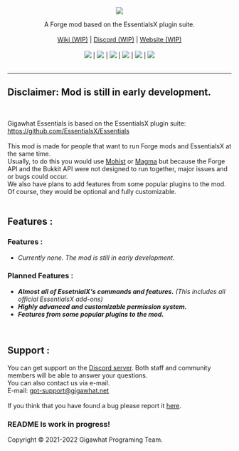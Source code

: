 <p align="center">
  <a href="https://github.com/samyarsadat/Gigawhat-Essentials">
    <img src="https://raw.githubusercontent.com/samyarsadat/Gigawhat-Essentials/dev/docs/images/GIGAWHAT_ESSENTIALS_LOGO.png">
  </a>
</p>
<p align="center">
	A Forge mod based on the EssentialsX plugin suite.
	<br>
	<br>
  	<a href="https://github.com/samyarsadat/Gigawhat-Essentials/wiki">Wiki (WIP)</a>
  	|
  	<a href="https://discord.gg/rMq7GujUZJ">Discord (WIP)</a>
	|
  	<a href="https://gigawhat.net">Website (WIP)</a>
  	<br>
	<br>
	<a href="https://github.com/samyarsadat/Gigawhat-Essentials"><img src="https://img.shields.io/circleci/build/github/samyarsadat/Gigawhat-Essentials"></a>
	|
	<a href="https://en.wikipedia.org/wiki/Java_(programming_language)"><img src="https://img.shields.io/github/languages/top/samyarsadat/Gigawhat-Essentials?color=blueviolet"></a>
	|
	<a href="https://files.minecraftforge.net/net/minecraftforge/forge/index_1.16.5.html"><img src="https://img.shields.io/badge/mod%20loader-Forge-orange"></a>
	|
	<a href="https://www.gnu.org/licenses/gpl-3.0.en.html"><img src="https://img.shields.io/github/license/samyarsadat/Gigawhat-Essentials?color=blue"></a>
	|
	<a href="https://github.com/samyarsadat/Gigawhat-Essentials/releases"><img src="https://img.shields.io/github/v/release/samyarsadat/Gigawhat-Essentials?display_name=tag&include_prereleases&label=version"></a>
	|
	<a href="https://github.com/samyarsadat/Gigawhat-Essentials/issues"><img src="https://img.shields.io/github/issues/samyarsadat/Gigawhat-Essentials"></a>
	<br><br>
</p>

----
## Disclaimer: Mod is still in early development.
<br>

Gigawhat Essentials is based on the EssentialsX plugin suite: https://github.com/EssentialsX/Essentials
<br>
<br>
This mod is made for people that want to run Forge mods and EssentialsX at the same time.<br>
Usually, to do this you would use <a href="https://github.com/MohistMC">Mohist</a> or <a href="https://github.com/magmafoundation">Magma</a> but because the Forge API and the Bukkit API were not designed to run together, major issues and or bugs could occur.<br>
We also have plans to add features from some popular plugins to the mod. Of course, they would be optional and fully customizable.<br>
<br>

## Features :

### Features :
   - *Currently none. The mod is still in early development.*


### Planned Features :
   - ***Almost all of EssetnialX's commands and features.** (This includes all official EssentialsX add-ons)*
   - ***Highly advanced and customizable permission system.***
   - ***Features from some popular plugins to the mod.***

<br>

## Support :
You can get support on the <a href="https://discord.gg/rMq7GujUZJ">Discord server</a>. Both staff and community members will be able to answer your questions.<br>
You can also contact us via e-mail.<br>
E-mail: gpt-support@gigawhat.net
<br>
<br>
If you think that you have found a bug please report it <a href="https://github.com/samyarsadat/Gigawhat-Essentials/issues">here</a>.

### README Is work in progress!

Copyright © 2021-2022 Gigawhat Programing Team.
